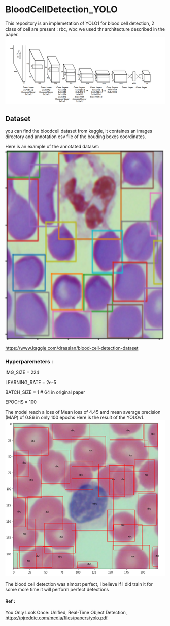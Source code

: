 # BloodCellDetection_YOLO

This repository is an implemetation of YOLO1 for blood cell detection, 2 class of cell are present : rbc, wbc
we used thr architecture described in the paper.
![GitHub Logo](/images/architecture.PNG)

## Dataset
you can find the bloodcell dataset from kaggle, it containes an images directory and annotation csv file of the bouding boxes coordinates.

Here is an example of the annotated dataset:\
<img src="/images/dataset_image_example.PNG"  width="600" height="600"/> 

https://www.kaggle.com/draaslan/blood-cell-detection-dataset




### Hyperparemeters :
IMG_SIZE = 224

LEARNING_RATE = 2e-5

BATCH_SIZE = 1 # 64 in original paper

EPOCHS = 100

The model reach a loss of Mean loss of 4.45 amd mean average precision (MAP) of 0.86 in only 100 epochs
Here is the result of the YOLOv1.
![GitHub Logo](/images/Result.PNG)



The blood cell detection was almost perfect, I believe if I did train it for some more time it will perform perfect detections


#### Ref :
You Only Look Once: Unified, Real-Time Object Detection, https://pjreddie.com/media/files/papers/yolo.pdf
